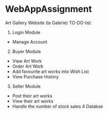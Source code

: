 # WebAppAssignment
Art Gallery Website (la Galerie)
TO-DO list:
1. Login Module
  - Manage Account
2. Buyer Module
  - View Art Work
  - Order Art Work
  - Add favourite art works into Wish List
  - View Purchase History
3. Seller Module
  - Post their art works
  - View their art works
  - Handle the number of stock sales
4 Databse
